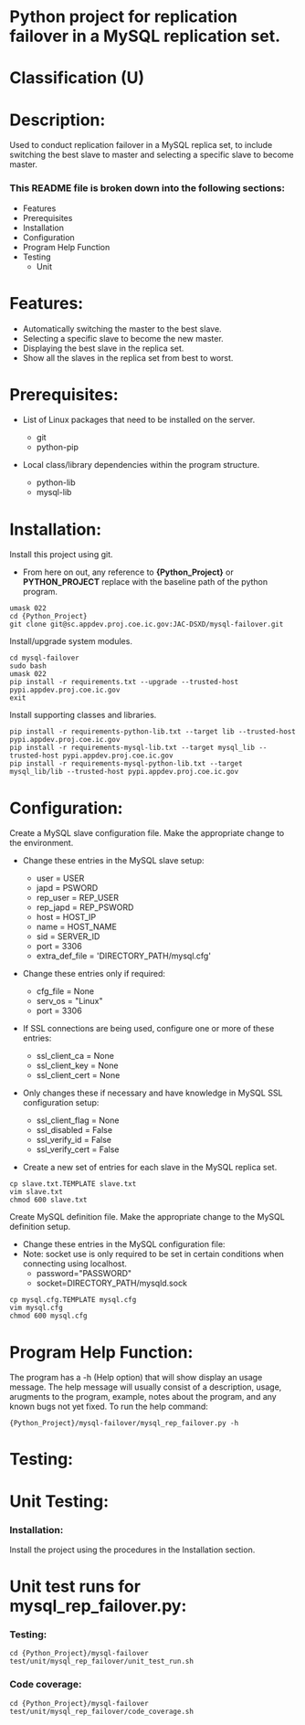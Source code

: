 # Python project for replication failover in a MySQL replication set.
# Classification (U)

# Description:
  Used to conduct replication failover in a MySQL replica set, to include switching the best slave to master and selecting a specific slave to become master.


###  This README file is broken down into the following sections:
  * Features
  * Prerequisites
  * Installation
  * Configuration
  * Program Help Function
  * Testing
    - Unit


# Features:
  * Automatically switching the master to the best slave.
  * Selecting a specific slave to become the new master.
  * Displaying the best slave in the replica set.
  * Show all the slaves in the replica set from best to worst.

# Prerequisites:

  * List of Linux packages that need to be installed on the server.
    - git
    - python-pip

  * Local class/library dependencies within the program structure.
    - python-lib
    - mysql-lib


# Installation:

Install this project using git.
  * From here on out, any reference to **{Python_Project}** or **PYTHON_PROJECT** replace with the baseline path of the python program.

```
umask 022
cd {Python_Project}
git clone git@sc.appdev.proj.coe.ic.gov:JAC-DSXD/mysql-failover.git
```

Install/upgrade system modules.

```
cd mysql-failover
sudo bash
umask 022
pip install -r requirements.txt --upgrade --trusted-host pypi.appdev.proj.coe.ic.gov
exit
```

Install supporting classes and libraries.

```
pip install -r requirements-python-lib.txt --target lib --trusted-host pypi.appdev.proj.coe.ic.gov
pip install -r requirements-mysql-lib.txt --target mysql_lib --trusted-host pypi.appdev.proj.coe.ic.gov
pip install -r requirements-mysql-python-lib.txt --target mysql_lib/lib --trusted-host pypi.appdev.proj.coe.ic.gov
```

# Configuration:

Create a MySQL slave configuration file.  Make the appropriate change to the environment.
  * Change these entries in the MySQL slave setup:
    - user = USER
    - japd = PSWORD
    - rep_user = REP_USER
    - rep_japd = REP_PSWORD
    - host = HOST_IP
    - name = HOST_NAME
    - sid = SERVER_ID
    - port = 3306
    - extra_def_file = 'DIRECTORY_PATH/mysql.cfg'

  * Change these entries only if required:
    - cfg_file = None
    - serv_os = "Linux"
    - port = 3306

  * If SSL connections are being used, configure one or more of these entries:
    - ssl_client_ca = None
    - ssl_client_key = None
    - ssl_client_cert = None

  * Only changes these if necessary and have knowledge in MySQL SSL configuration setup:
    - ssl_client_flag = None
    - ssl_disabled = False
    - ssl_verify_id = False
    - ssl_verify_cert = False

  * Create a new set of entries for each slave in the MySQL replica set.

```
cp slave.txt.TEMPLATE slave.txt
vim slave.txt
chmod 600 slave.txt
```

Create MySQL definition file.  Make the appropriate change to the MySQL definition setup.
  * Change these entries in the MySQL configuration file:
  * Note:  socket use is only required to be set in certain conditions when connecting using localhost.
    - password="PASSWORD"
    - socket=DIRECTORY_PATH/mysqld.sock

```
cp mysql.cfg.TEMPLATE mysql.cfg
vim mysql.cfg
chmod 600 mysql.cfg
```


# Program Help Function:

  The program has a -h (Help option) that will show display an usage message.  The help message will usually consist of a description, usage, arugments to the program, example, notes about the program, and any known bugs not yet fixed.  To run the help command:

```
{Python_Project}/mysql-failover/mysql_rep_failover.py -h
```


# Testing:

# Unit Testing:

### Installation:

Install the project using the procedures in the Installation section.

# Unit test runs for mysql_rep_failover.py:

### Testing:

```
cd {Python_Project}/mysql-failover
test/unit/mysql_rep_failover/unit_test_run.sh
```

### Code coverage:

```
cd {Python_Project}/mysql-failover
test/unit/mysql_rep_failover/code_coverage.sh
```

